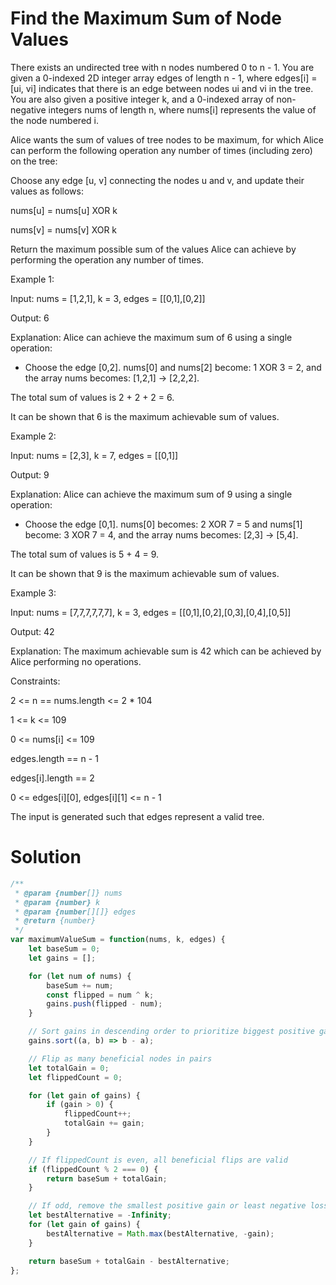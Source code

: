 # Find the Maximum Sum of Node Values

There exists an undirected tree with n nodes numbered 0 to n - 1. You are given a 0-indexed 2D integer array edges of length n - 1, where edges[i] = [ui, vi] indicates that there is an edge between nodes ui and vi in the tree. You are also given a positive integer k, and a 0-indexed array of non-negative integers nums of length n, where nums[i] represents the value of the node numbered i.

Alice wants the sum of values of tree nodes to be maximum, for which Alice can perform the following operation any number of times (including zero) on the tree:

Choose any edge [u, v] connecting the nodes u and v, and update their values as follows:

nums[u] = nums[u] XOR k

nums[v] = nums[v] XOR k

Return the maximum possible sum of the values Alice can achieve by performing the operation any number of times.

 

Example 1:


Input: nums = [1,2,1], k = 3, edges = [[0,1],[0,2]]

Output: 6

Explanation: Alice can achieve the maximum sum of 6 using a single operation:

- Choose the edge [0,2]. nums[0] and nums[2] become: 1 XOR 3 = 2, and the array nums becomes: [1,2,1] -> [2,2,2].

The total sum of values is 2 + 2 + 2 = 6.

It can be shown that 6 is the maximum achievable sum of values.

Example 2:






Input: nums = [2,3], k = 7, edges = [[0,1]]

Output: 9

Explanation: Alice can achieve the maximum sum of 9 using a single operation:

- Choose the edge [0,1]. nums[0] becomes: 2 XOR 7 = 5 and nums[1] become: 3 XOR 7 = 4, and the array nums becomes: [2,3] -> [5,4].

The total sum of values is 5 + 4 = 9.

It can be shown that 9 is the maximum achievable sum of values.

Example 3:




Input: nums = [7,7,7,7,7,7], k = 3, edges = [[0,1],[0,2],[0,3],[0,4],[0,5]]

Output: 42

Explanation: The maximum achievable sum is 42 which can be achieved by Alice performing no operations.

 



Constraints:



2 <= n == nums.length <= 2 * 104

1 <= k <= 109

0 <= nums[i] <= 109

edges.length == n - 1

edges[i].length == 2

0 <= edges[i][0], edges[i][1] <= n - 1

The input is generated such that edges represent a valid tree.



# Solution

```JavaScript
/**
 * @param {number[]} nums
 * @param {number} k
 * @param {number[][]} edges
 * @return {number}
 */
var maximumValueSum = function(nums, k, edges) {
    let baseSum = 0;
    let gains = [];

    for (let num of nums) {
        baseSum += num;
        const flipped = num ^ k;
        gains.push(flipped - num);
    }

    // Sort gains in descending order to prioritize biggest positive gains
    gains.sort((a, b) => b - a);

    // Flip as many beneficial nodes in pairs
    let totalGain = 0;
    let flippedCount = 0;

    for (let gain of gains) {
        if (gain > 0) {
            flippedCount++;
            totalGain += gain;
        }
    }

    // If flippedCount is even, all beneficial flips are valid
    if (flippedCount % 2 === 0) {
        return baseSum + totalGain;
    }

    // If odd, remove the smallest positive gain or least negative loss to make it even
    let bestAlternative = -Infinity;
    for (let gain of gains) {
        bestAlternative = Math.max(bestAlternative, -gain);
    }

    return baseSum + totalGain - bestAlternative;
};
```
